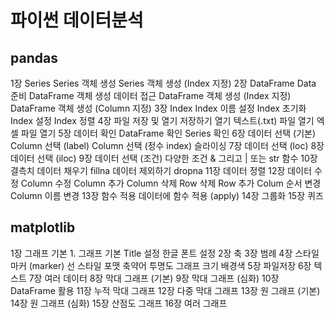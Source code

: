 # 파이썬 데이터분석
## pandas
1장 Series
    Series 객체 생성
    Series 객체 생성 (Index 지정)
2장 DataFrame
    Data 준비
    DataFrame 객체 생성
    데이터 접근
    DataFrame 객체 생성 (Index 지정)
    DataFrame 객체 생성 (Column 지정)
3장 Index
    Index 이름 설정
    Index 초기화
    Index 설정
    Index 정렬
4장 파일 저장 및 열기
    저장하기
    열기
    텍스트(.txt) 파일 열기
    엑셀 파일 열기
5장 데이터 확인
    DataFrame 확인
    Series 확인
6장 데이터 선택 (기본)
    Column 선택 (label)
    Column 선택 (정수 index)
    슬라이싱
7장 데이터 선택 (loc)
8장 데이터 선택 (iloc)
9장 데이터 선택 (조건)
    다양한 조건
    & 그리고
    | 또는
    str 함수
10장 결측치
    데이터 채우기 fillna
    데이터 제외하기 dropna
11장 데이터 정렬
12장 데이터 수정
    Column 수정
    Column 추가
    Column 삭제
    Row 삭제
    Row 추가
    Colum 순서 변경
    Column 이름 변경
13장 함수 적용 
    데이터에 함수 적용 (apply)
14장 그룹화
15장 퀴즈

## matplotlib

1장 그래프 기본
    1. 그래프 기본
    Title 설정
    한글 폰트 설정
2장 축
3장 범례
4장 스타일
    마커 (marker)
    선 스타일
    포맷
    축약어
    투명도
    그래프 크기
    배경색
5장 파일저장
6장 텍스트
7장 여러 데이터
8장 막대 그래프 (기본)
9장 막대 그래프 (심화)
10장 DataFrame 활용
11장 누적 막대 그래프
12장 다중 막대 그래프
13장 원 그래프 (기본)
14장 원 그래프 (심화)
15장 산점도 그래프
16장 여러 그래프







